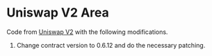 # Uniswap V2 Area

Code from [Uniswap V2](https://github.com/Uniswap/uniswap-v2-core/tree/27f6354bae6685612c182c3bc7577e61bc8717e3/contracts) with the following modifications.

1. Change contract version to 0.6.12 and do the necessary patching.
